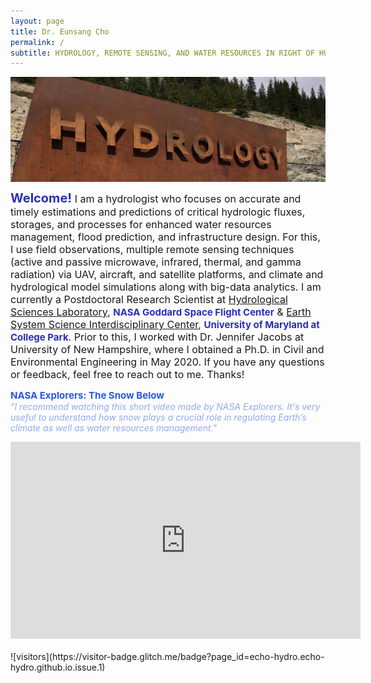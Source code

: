 ```yaml
---
layout: page
title: Dr. Eunsang Cho
permalink: /
subtitle: HYDROLOGY, REMOTE SENSING, AND WATER RESOURCES IN RIGHT OF HUMAN & CLIMATE IMPACTS
---
```


<img src="img/hydrology.jpg" width="820" align="center"/>

<b><span style="font-size: 20px !important; color: #2a2eba;">Welcome! </span></b> <span style="font-size: 16px !important;"> I am a hydrologist who focuses on accurate and timely estimations and predictions of critical hydrologic fluxes, storages, and processes for enhanced water resources management, flood prediction, and infrastructure design. For this, I use field observations, multiple remote sensing techniques (active and passive microwave, infrared, thermal, and gamma radiation) via UAV, aircraft, and satellite platforms, and climate and hydrological model simulations along with big-data analytics. 
I am currently a Postdoctoral Research Scientist at <a href="https://science.gsfc.nasa.gov/earth/hydrology/">Hydrological Sciences Laboratory</a>, <b><span style="font-size: 15px !important; color: #2a2eba;">NASA Goddard Space Flight Center</span></b> & <a href="http://essic.umd.edu/joom2/">Earth System Science Interdisciplinary Center</a>, <b><span style="font-size: 15px !important; color: #2a2eba;">University of Maryland at College Park</span></b>. Prior to this, I worked with Dr. Jennifer Jacobs at University of New Hampshire, where I obtained a Ph.D. in Civil and Environmental Engineering in May 2020. If you have any questions or feedback, feel free to reach out to me. Thanks! </span>  

<span style="font-size: 15px !important; color: #2A58E1;"><b> NASA Explorers: The Snow Below </b></span>
<br>
<span style="font-size: 14px !important; color: #92A9F0;"><i> "I recommend watching this short video made by NASA Explorers. It's very useful to understand how snow plays a crucial role in regulating Earth’s climate as well as water resources management." </i></span>
<center><iframe width="560" height="315" src="https://www.youtube.com/embed/60D5EWLb20Y" frameborder="0" allow="accelerometer; autoplay; encrypted-media; gyroscope; picture-in-picture" allowfullscreen></iframe></center>

<meta name="google-site-verification" content="TA2LC2Fj2TUFwACL3804X2DJsLNOlWkiUIb5ZEDfUYM" />
<br>
![visitors](https://visitor-badge.glitch.me/badge?page_id=echo-hydro.echo-hydro.github.io.issue.1)
